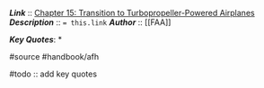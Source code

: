 ***Link***      :: [Chapter 15: Transition to Turbopropeller-Powered Airplanes](https://www.faa.gov/sites/faa.gov/files/regulations_policies/handbooks_manuals/aviation/airplane_handbook/16_afh_ch15.pdf)
***Description***      :: `= this.link`
***Author*** :: [[FAA]]

***Key Quotes***:
* 

#source #handbook/afh 

#todo :: add key quotes

